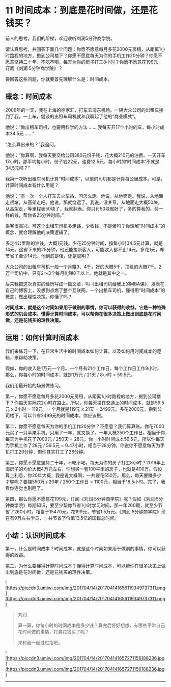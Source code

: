 # 11 时间成本：到底是花时间做，还是花钱买？

前人的思考，我们的阶梯，欢迎收听刘润5分钟商学院。

请认真思考，并回答下面几个问题：你愿不愿意每月多花2000元房租，从距离1小时路程的地方，搬到公司楼下？你愿不愿意每天为你的手机工作20分钟？你愿不愿意坚持二十年，不吃不喝，每天为你的房子打工8小时？你愿不愿意花199元，订阅《刘润·5分钟商学院》？

要回答这些问题，你就要首先理解什么是：时间成本。

## 概念：时间成本

2006年的一天，我在上海的徐家汇，打车去浦东机场。一辆大众公司的出租车接到了我。一上车，健谈的出租车司机就和我聊起了他的“商业模式”。

他说：“做出租车司机，也要用科学的方法 …… 我每天开17个小时的车，每小时成本34.5元 ……”

“怎么算出来的？”我追问。

他说：“你算啊，我每天要交给公司380元份子钱，花大概210元的油费。一天开车17小时，那平均每小时，份子钱22元，油费12.5元。每小时的‘时间成本’不就是34.5元吗？”

我第一次听出租车司机计算“时间成本”，以前的司机都是计算每公里成本。可是，计算时间成本有什么用呢？

他说：“有一次一个人打车去火车站，问怎么走。他说，从地面走。我说，从地面走很堵，从高架走吧。他说，那就绕远了。我说，没关系，从地面走大概50块，从高架走，等里程表50块了，我就翻表。你只付50块就好了，多的算我的，付一样的钱，帮你省25分钟时间。”

乘客很高兴。可这个出租车司机多走路，少收钱，不是傻吗？你理解“时间成本”的概念，就会理解他的决策逻辑了。

多走4公里路的油钱，大概1元钱。少花25分钟时间，按每小时34.5元计算，就是14元。这省下来的25分钟，他还能接新客人，可能收入都不止14元。多花1元，却节省了至少14元，他到底是傻，还是聪明？

大众公司的出租车司机一般一个月赚3、4千，好的大概5千，顶级的大概7千。2万个司机中，只有2～3个每月能赚8千以上。他就是其中之一。

后来我把这次真实的经历写成一篇文章，叫《出租司机给我上的MBA课》，发表在自己的博客上，没想到点燃了整个互联网。一个出租车司机，懂得用“时间成本”的概念，做出理性决策。你懂了吗？

 **时间成本，就是这个时间如果用于做别的事情，你可以获得的收益。它是一种特殊形式的机会成本。懂得计算时间成本，可以帮你在很多决策上做出到底是花时间做，还是花钱买的理性决策。**

## 运用：如何计算时间成本

我们来练习一下，在日常生活中的时间成本如何计算，以及如何用时间成本的逻辑，来帮助决策。

假如，你的收入是1万元一个月。一个月有21个工作日，每个工作日工作8小时。那么，你每小时的时间成本，就是1万元 / 21天 / 8小时 = 59.5元。

我们用最开始的场景做练习。                                  

第一，你愿不愿意每月多花2000元房租，从距离1小时路程的地方，搬到公司楼下？你每天实际花2小时在路上。所以，你每天投在交通上的时间成本，就是59.5元 x 2小时 = 119元。一个月就是119元 x 21天 = 2499元。多花2000元，搬到公司楼下，可以节省2499元的时间成本。你应该搬。

第二，你愿不愿意每天为你的手机工作20分钟？不愿意？我们算算账。你花7000元买了一只苹果手机，只用了一年，就又换了。一年大概250个工作日。相当于你每天为手机花了7000元 / 250天 = 28元。你一小时时间成本59.5元，所以你每天为手机工作了28元 / 59.5元 = 0.47小时，相当于28分钟。你说你不愿意每天为手机打工20分钟，但你其实打工了28分钟。

第三，你愿不愿意坚持二十年，不吃不喝，每天为你的房子打工8小时？2016年上海房子的均价大概4万元左右，你想买一套100平米的房子，也就是400万。假设算上利息，你20年大概，我是说大概啊，一共要花550万。那么，每天要赚多少才够呢？要赚550万 / 20年 / 250个工作日 = 1100元，相当于18.5小时。完了，我看你连觉也别睡了。

第四，那么你愿不愿意花199元，订阅《刘润·5分钟商学院》呢？假如《刘润·5分钟商学院》每期知识，要至少帮你节省1小时学习时间，那一年260期，就至少节省了260小时。相当于15470元。花199元，节省1.5万元。《刘润·5分钟商学院》现在有9万左右学员，一共节省了价值13.5亿的国民总时间。

## 小结：认识时间成本

第一，什么是时间成本？时间成本，就是这个时间如果用于做别的事情，你可以获得的收益。

第二，为什么要懂得计算时间成本？懂得计算时间成本，可以帮你在很多决策上做出到底是花时间做，还是花钱买的理性决策。

![https://piccdn3.umiwi.com/img/201704/14/201704141656119349737311.png](https://piccdn3.umiwi.com/img/201704/14/201704141656119349737311.png)

> 刘润
> 
> 算一算，你每小时的时间成本是多少钱？算完后好好想想，有哪些平常自己花时间做的事情，打算花钱买了呢？
> 
> 来和我一起过过招吧。

![https://piccdn3.umiwi.com/img/201704/14/201704141657271156188236.jpg](https://piccdn3.umiwi.com/img/201704/14/201704141657271156188236.jpg)

---
